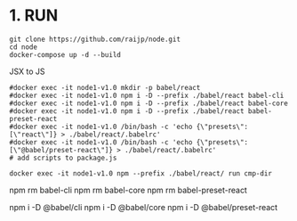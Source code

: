 # 1. RUN
```
git clone https://github.com/raijp/node.git
cd node
docker-compose up -d --build
```

JSX to JS
```
#docker exec -it node1-v1.0 mkdir -p babel/react
#docker exec -it node1-v1.0 npm i -D --prefix ./babel/react babel-cli
#docker exec -it node1-v1.0 npm i -D --prefix ./babel/react babel-core
#docker exec -it node1-v1.0 npm i -D --prefix ./babel/react babel-preset-react
#docker exec -it node1-v1.0 /bin/bash -c 'echo {\"presets\":[\"react\"]} > ./babel/react/.babelrc'
#docker exec -it node1-v1.0 /bin/bash -c 'echo {\"presets\":[\"@babel/preset-react\"]} > ./babel/react/.babelrc'
# add scripts to package.js

docker exec -it node1-v1.0 npm --prefix ./babel/react/ run cmp-dir
```

npm rm babel-cli
npm rm babel-core
npm rm babel-preset-react

npm i -D @babel/cli
npm i -D @babel/core
npm i -D @babel/preset-react
